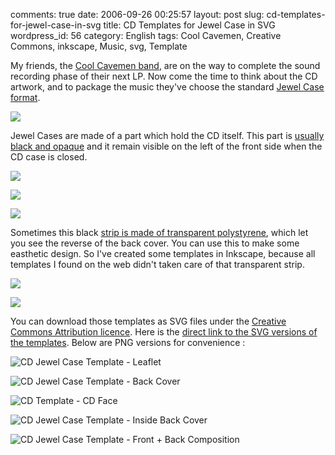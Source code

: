 comments: true
date: 2006-09-26 00:25:57
layout: post
slug: cd-templates-for-jewel-case-in-svg
title: CD Templates for Jewel Case in SVG
wordpress_id: 56
category: English
tags: Cool Cavemen, Creative Commons, inkscape, Music, svg, Template

My friends, the [Cool Cavemen band](http://coolcavemen.com), are on the way to complete the sound recording phase of their next LP. Now come the time to think about the CD artwork, and to package the music they've choose the standard [Jewel Case format](http://en.wikipedia.org/wiki/Jewel_case).

[![](http://ws.assoc-amazon.com/widgets/q?_encoding=UTF8&Format=_SL110_&ASIN=B000FECBSA&MarketPlace=US&ID=AsinImage&WS=1&tag=kevideld-20&ServiceVersion=20070822)](http://www.amazon.com/gp/product/B000FECBSA/ref=as_li_tf_il?ie=UTF8&tag=kevideld-20&linkCode=as2&camp=217145&creative=399381&creativeASIN=B000FECBSA)

Jewel Cases are made of a part which hold the CD itself. This part is [usually black and opaque](http://www.amazon.com/gp/product/B000FECBSA/ref=as_li_tf_tl?ie=UTF8&tag=kevideld-20&linkCode=as2&camp=217145&creative=399381&creativeASIN=B000FECBSA) and it remain visible on the left of the front side when the CD case is closed.

![](http://www.assoc-amazon.com/e/ir?t=kevideld-20&l=as2&o=1&a=B000FECBSA&camp=217145&creative=399381)

![](http://www.assoc-amazon.com/e/ir?t=kevideld-20&l=as2&o=1&a=B000FECBSA&camp=217145&creative=399381)

[![](http://ws.assoc-amazon.com/widgets/q?_encoding=UTF8&Format=_SL110_&ASIN=B002ROGCG8&MarketPlace=US&ID=AsinImage&WS=1&tag=kevideld-20&ServiceVersion=20070822)](http://www.amazon.com/gp/product/B002ROGCG8/ref=as_li_tf_il?ie=UTF8&tag=kevideld-20&linkCode=as2&camp=217145&creative=399373&creativeASIN=B002ROGCG8)

Sometimes this black [strip is made of transparent polystyrene](http://www.amazon.com/gp/product/B002ROGCG8/ref=as_li_tf_tl?ie=UTF8&tag=kevideld-20&linkCode=as2&camp=217145&creative=399373&creativeASIN=B002ROGCG8), which let you see the reverse of the back cover. You can use this to make some easthetic design. So I've created some templates in Inkscape, because all templates I found on the web didn't taken care of that transparent strip.

![](http://www.assoc-amazon.com/e/ir?t=kevideld-20&l=as2&o=1&a=B002ROGCG8&camp=217145&creative=399373)

![](http://www.assoc-amazon.com/e/ir?t=kevideld-20&l=as2&o=1&a=B002ROGCG8&camp=217145&creative=399373)

You can download those templates as SVG files under the [Creative Commons Attribution licence](http://creativecommons.org/licenses/by/2.5/). Here is the [direct link to the SVG versions of the templates](http://kevin.deldycke.com/static/documents/). Below are PNG versions for convenience :

![CD Jewel Case Template - Leaflet](http://kevin.deldycke.com/wp-content/uploads/2006/09/cd-template-jewel-case-leaflet.png)

![CD Jewel Case Template - Back Cover](http://kevin.deldycke.com/wp-content/uploads/2006/09/cd-template-jewel-case-back.png)

![CD Template - CD Face](http://kevin.deldycke.com/wp-content/uploads/2006/09/cd-template-cd-face.png)

![CD Jewel Case Template - Inside Back Cover](http://kevin.deldycke.com/wp-content/uploads/2006/09/cd-template-jewel-case-inside-back-cover.png)

![CD Jewel Case Template - Front + Back Composition](http://kevin.deldycke.com/wp-content/uploads/2006/09/cd-template-jewel-case-front-back-composition.png)

